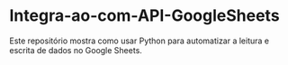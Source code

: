# Integra-ao-com-API-GoogleSheets
Este repositório mostra como usar Python para automatizar a leitura e escrita de dados no Google Sheets.
